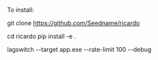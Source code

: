 To install:

git clone https://github.com/Seedname/ricardo

cd ricardo
pip install -e .


lagswitch --target app.exe --rate-limit 100 --debug
